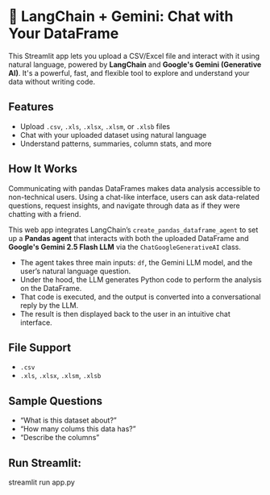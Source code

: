 # 🦜 LangChain + Gemini: Chat with Your DataFrame

This Streamlit app lets you upload a CSV/Excel file and interact with it using natural language, powered by **LangChain** and **Google's Gemini (Generative AI)**. It's a powerful, fast, and flexible tool to explore and understand your data without writing code.


## Features

-  Upload `.csv`, `.xls`, `.xlsx`, `.xlsm`, or `.xlsb` files  
-  Chat with your uploaded dataset using natural language  
-  Understand patterns, summaries, column stats, and more

## How It Works
Communicating with pandas DataFrames makes data analysis accessible to non-technical users. Using a chat-like interface, users can ask data-related questions, request insights, and navigate through data as if they were chatting with a friend.

This web app integrates LangChain’s `create_pandas_dataframe_agent` to set up a **Pandas agent** that interacts with both the uploaded DataFrame and **Google's Gemini 2.5 Flash LLM** via the `ChatGoogleGenerativeAI` class.

- The agent takes three main inputs: `df`, the Gemini LLM model, and the user’s natural language question.
- Under the hood, the LLM generates Python code to perform the analysis on the DataFrame.
- That code is executed, and the output is converted into a conversational reply by the LLM.
- The result is then displayed back to the user in an intuitive chat interface.

## File Support

- `.csv`
- `.xls`, `.xlsx`, `.xlsm`, `.xlsb`

## Sample Questions

- “What is this dataset about?”
- “How many colums this data has?”
- “Describe the columns”

## Run Streamlit:
 streamlit run app.py
